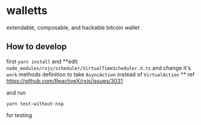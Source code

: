 # walletts

extendable, composable, and hackable bitcoin wallet


## How to develop

first `yarn install` and 
**edit `node_modules/rxjs/scheduler/VirtualTimeScheduler.d.ts` and change it's
`work` methods definition to take `AsyncAction` instead of `VirtualAction`
**
ref https://github.com/ReactiveX/rxjs/issues/3031

and run
```
yarn test-without-nsp
```
for testing
